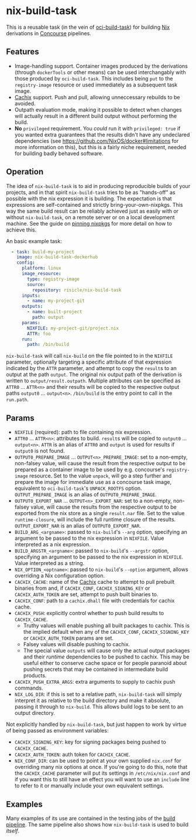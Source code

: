 # nix-build-task

This is a reusable task (in the vein of
[oci-build-task](https://github.com/vito/oci-build-task)) for building
[Nix](https://nixos.org/) derivations in [Concourse](https://concourse-ci.org/)
pipelines.

## Features

- Image-handling support. Container images produced by the derivations (through
  `dockerTools` or other means) can be used interchangably with those produced by
  `oci-build-task`. This includes being `put` to the `registry-image` resource or
  used immediately as a subsequent task image.
- [Cachix](https://cachix.org/) support. Push and pull, allowing unneccessary rebuilds
  to be avoided.
- Outpath evaluation mode, making it possible to detect when changes will actually
  result in a different build output without performing the build.
- **No** `privileged` requirement. You _could_ run it with `privileged: true` if
  you wanted extra guarantees that the results didn't have any undeclared dependencies
  (see https://github.com/NixOS/docker#limitations for more information on this),
  but this is a fairly niche requirement, needed for building badly behaved software.

## Operation

The idea of `nix-build-task` is to aid in producing reproducible builds of your
projects, and in that spirit `nix-build-task` tries to be as "hands-off" as possible
with the nix expression it is building. The expectation is that expressions are
self-contained and strictly bring-your-own-nixpkgs. This way the same build result can
be reliably achieved just as easily with or without `nix-build-task`, on a remote server
or on a local development machine. See the guide on
[pinning nixpkgs](https://nixos.org/guides/towards-reproducibility-pinning-nixpkgs.html)
for more detail on how to achieve this.

An basic example task:

```yaml
  - task: build-my-project
    image: nix-build-task-dockerhub
    config:
      platform: linux
      image_resource:
        type: registry-image
        source:
          repository: risicle/nix-build-task
      inputs:
        - name: my-project-git
      outputs:
        - name: built-project
          path: output
      params:
        NIXFILE: my-project-git/project.nix
        ATTR: foo
      run:
        path: /bin/build
```

`nix-build-task` will call `nix-build` on the file pointed to in the `NIXFILE` parameter,
optionally targeting a specific attribute of that expression indicated by the `ATTR`
parameter, and attempt to copy the `result`s to an output at the path `output`. The
original nix output path of the derivation is written to `output/result.outpath`.
Multiple attributes can be specified as `ATTR0` ... `ATTR<n>` and their results will be
copied to the respective output paths `output0` ... `output<n>`. `/bin/build` is the
entry point to call in the `run.path`.

## Params

- `NIXFILE` (required): path to file containing nix expression.
- `ATTR0` ... `ATTR<n>`: attributes to build. `result`s will be copied to `output0` ...
  `output<n>`. `ATTR` is an alias of `ATTR0` and `output` is used for results if
  `output0` is not found.
- `OUTPUT0_PREPARE_IMAGE` ... `OUTPUT<n>_PREPARE_IMAGE`: set to a non-empty, non-falsey
  value, will cause the result from the respective output to be prepared as a container
  image to be used by e.g. concourse's `registry-image` resource. Set to the value
  `unpack`, will go a step further and prepare the image for immediate use as a concourse
  task image, equivalent to `oci-build-task`'s `UNPACK_ROOTFS` option.
  `OUTPUT_PREPARE_IMAGE` is an alias of `OUTPUT0_PREPARE_IMAGE`.
- `OUTPUT0_EXPORT_NAR` ... `OUTPUT<n>_EXPORT_NAR`: set to a non-empty, non-falsey value,
  will cause the results from the respective output to be exported from the nix store
  as a single `result.nar` file. Set to the value `runtime-closure`, will include the
  full runtime closure of the results. `OUTPUT_EXPORT_NAR` is an alias of
  `OUTPUT0_EXPORT_NAR`.
- `BUILD_ARG_<argname>`: passed to `nix-build`'s `--arg` option, specifying an argument
  to be passed to the nix expression in `NIXFILE`. Value interpreted as a nix expression.
- `BUILD_ARGSTR_<argname>`: passed to `nix-build`'s `--argstr` option, specifying an
  argument to be passed to the nix expression in `NIXFILE`. Value interpreted as a string.
- `NIX_OPTION_<optname>`: passed to `nix-build`'s `--option` argument, allows overriding
  a Nix configuration option.
- `CACHIX_CACHE`: name of the [Cachix](https://cachix.org/) cache to attempt to pull
  prebuilt binaries from and, if `CACHIX_CONF`, `CACHIX_SIGNING_KEY` or
  `CACHIX_AUTH_TOKEN` are set, attempt to push built binaries to.
- `CACHIX_CONF`: path to a `cachix.dhall` file with credentials for cachix cache.
- `CACHIX_PUSH`: explicitly control whether to push build results to `CACHIX_CACHE`.
  - Truthy values will enable pushing all built packages to cachix. This is the implied
    default when any of the `CACHIX_CONF`, `CACHIX_SIGNING_KEY` or `CACHIX_AUTH_TOKEN`
    params are set.
  - Falsey values will disable pushing to cachix.
  - The special value `outputs` will cause only the actual output packages and their
    *runtime* dependencies to be pushed to cachix. This may be useful either to conserve
    cache space or for people paranoid about pushing secrets that may be contained in
    intermediate build products.
- `CACHIX_PUSH_EXTRA_ARGS`: extra arguments to supply to cachix push commands.
- `NIX_LOG_DIR`: if this is set to a relative path, `nix-build-task` will simply
  interpret it as relative to the build directory and make it absolute, passing it
  through to `nix-build`. This allows build logs to be sent to an output directory.

Not explicitly handled by `nix-build-task`, but just happen to work by virtue of being
passed as environment variables:

- `CACHIX_SIGNING_KEY`: key for signing packages being pushed to `CACHIX_CACHE`.
- `CACHIX_AUTH_TOKEN`: auth token for `CACHIX_CACHE`.
- `NIX_CONF_DIR`: can be used to point at your own supplied `nix.conf` for overriding
  many nix options at once. If you're going to do this, note that the `CACHIX_CACHE`
  parameter will put its settings in `/etc/nix/nix.conf` and if you want this to still
  have an effect you will want to use an `include` line to refer to it or manually
  include your own equivalent settings.

## Examples

Many examples of its use are contained in the testing jobs of the
[build pipeline](./ci/build.yml). The same pipeline also shows how `nix-build-task` is
used to build _itself_.
